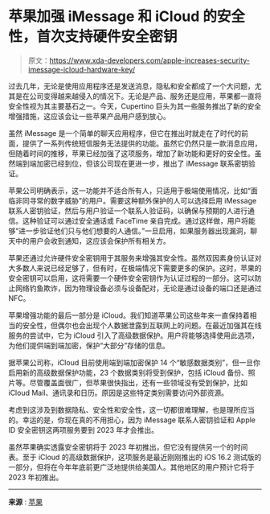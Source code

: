 # 苹果加强 iMessage 和 iCloud 的安全性，首次支持硬件安全密钥

> 原文：<https://www.xda-developers.com/apple-increases-security-imessage-icloud-hardware-key/>

过去几年，无论是使用应用程序还是发送消息，隐私和安全都成了一个大问题，尤其是在公司变得越来越侵入的情况下。无论是产品、服务还是应用，苹果都一直将安全性视为其主要基石之一。今天，Cupertino 巨头为其一些服务推出了新的安全增强措施，这应该会让一些苹果产品用户感到放心。

虽然 iMessage 是一个简单的聊天应用程序，但它在推出时就走在了时代的前面，提供了一系列传统短信服务无法提供的功能。虽然它仍然只是一款消息应用，但随着时间的推移，苹果已经加强了这项服务，增加了新功能和更好的安全性。虽然端到端加密已经到位，但该公司现在更进一步，推出了 iMessage 联系密钥验证。

苹果公司明确表示，这一功能并不适合所有人，只适用于极端使用情况，比如“面临非同寻常的数字威胁”的用户。需要这种额外保护的人可以选择启用 iMessage 联系人密钥验证，然后与用户验证一个联系人验证码，以确保与预期的人进行通信。这种验证可以通过安全通话或 FaceTime 亲自完成。通过这样做，用户将能够“进一步验证他们只与他们想要的人通信。”一旦启用，如果服务器出现漏洞，聊天中的用户会收到通知，这应该会保护所有相关方。

苹果还通过允许硬件安全密钥用于其服务来增强其安全性。虽然双因素身份认证对大多数人来说已经足够了，但有时，在极端情况下需要更多的保护。这时，苹果的安全密钥可以启用，这将需要一个硬件安全密钥作为认证过程的一部分。这可以防止网络钓鱼欺诈，因为物理设备必须与设备配对，无论是通过设备的端口还是通过 NFC。

苹果增强功能的最后一部分是 iCloud。我们知道苹果公司这些年来一直保持着相当的安全性，但偶尔也会出现个人数据泄露到互联网上的问题。在最近加强其在线服务的尝试中，它为 iCloud 引入了高级数据保护。用户将能够选择使用此选项，为他们提供端到端加密，保护“大部分”存储的信息。

据苹果公司称，iCloud 目前使用端到端加密保护 14 个“敏感数据类别”，但一旦你启用新的高级数据保护功能，23 个数据类别将受到保护，包括 iCloud 备份、照片等。尽管覆盖面很广，但苹果很快指出，还有一些领域没有受到保护，比如 iCloud Mail、通讯录和日历。原因是这些特定类别需要访问外部资源。

考虑到这涉及到数据隐私、安全性和安全性，这一切都很难理解，也是理所应当的。幸运的是，你现在真的不用担心，因为 iMessage 联系人密钥验证和 Apple ID 安全密钥这两项服务要到 2023 年才会推出。

虽然苹果确实透露安全密钥将于 2023 年初推出，但它没有提供另一个的时间表。至于 iCloud 的高级数据保护，这项服务是最近刚刚推出的 iOS 16.2 测试版的一部分，但将在今年年底前更广泛地提供给美国人。其他地区的用户预计它将于 2023 年初推出。

* * *

**来源** : [苹果](https://www.apple.com/newsroom/2022/12/apple-advances-user-security-with-powerful-new-data-protections/)